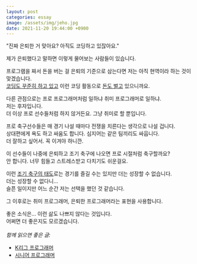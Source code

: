 ```yaml
---
layout: post
categories: essay
image: /assets/img/jeho.jpg
date: 2021-11-20 19:44:00 +0900
---
```


"진짜 은퇴한 거 맞아요? 아직도 코딩하고 있잖아요."

제가 은퇴했다고 말하면 이렇게 물어보는 사람들이 있습니다.

프로그램을 짜서 돈을 버는 걸 은퇴의 기준으로 삼는다면 저는 아직 현역이라 하는 것이 맞겠습니다.  
[코딩도 꾸준히 하고 있고](/essay/2022/01/05/daily-coding.html) 이런 코딩 활동으로 [돈도 벌고](/essay/2022/09/14/successful-developer.html) 있으니까요.

다른 관점으로는 프로 프로그래머처럼 일하냐 취미 프로그래머로 일하냐.  
저는 후자입니다.  
더 이상 프로 선수들처럼 하지 않거든요. 그냥 취미로 할 뿐입니다.

프로 축구선수들은 매 경기 나설 때마다 전쟁을 치른다는 생각으로 나설 겁니다.  
상대편에게 욕도 하고 싸움도 합니다. 심지어는 같은 팀끼리도 싸웁니다.  
더 잘하고 싶어서. 꼭 이겨야 하니깐.

이 선수들이 나중에 은퇴하고 조기 축구에 나오면 프로 시절처럼 축구할까요?  
안 합니다. 너무 힘들고 스트레스받고 다치기도 쉬운걸요.

이런 [조기 축구의 태도](https://www.joongang.co.kr/article/7936915#home)로는 경기를 즐길 수는 있지만 더는 성장할 수 없습니다.  
더는 성장할 수 없다니...  
슬픈 일이지만 어느 순간 저는 선택을 했던 것 같습니다.

그 이후로는 취미 프로그래머, 은퇴한 프로그래머라는 표현을 사용합니다.

좋은 소식은... 이런 삶도 나쁘지 않다는 것입니다.  
어쩌면 더 좋은지도 모르겠습니다.
<br>
<br>
*함께 읽으면 좋은 글:*
* [K리그 프로그래머](/essay/2021/10/20/K리그-프로그래머.html)
* [시니어 프로그래머](/essay/2015/02/03/시니어-프로그래머.html)
